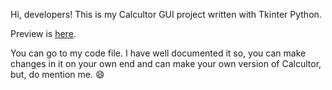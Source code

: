 <p>
Hi, developers! This is my Calcultor GUI project written with Tkinter Python.
</p>
<p>
  Preview is <a href="https://www.linkedin.com/posts/abhishek-roka-bbb2b3232_codsoft-codsoftinternship-activity-7100839852140589056-vE_X?utm_source=share&utm_medium=member_desktop
">here</a>.  
</p>

<p>
  You can go to my code file. I have well documented it so, you can make changes in it on your own end and can make your own version of Calcultor, but, do mention me. 😄
</p>
